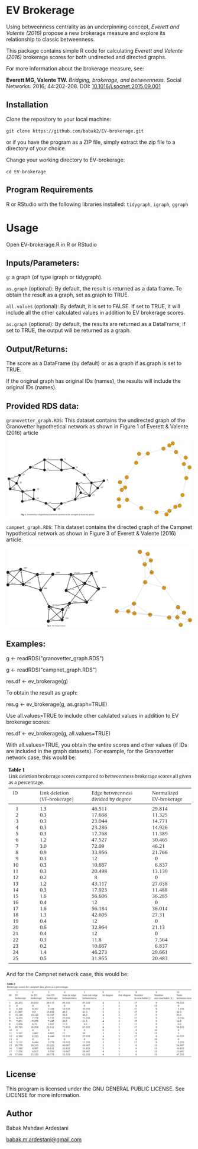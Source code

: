 # EV Brokerage 

Using betweenness centrality as an underpinning concept, *Everett and Valente (2016)* propose a new brokerage measure and explore its relationship to classic betweenness.

This package contains simple R code for calculating *Everett and Valente (2016)* brokerage scores for both undirected and directed graphs.

For more information about the brokerage measure, see:

**Everett MG, Valente TW.** *Bridging, brokerage, and betweenness.* Social Networks. 2016; 44:202-208. DOI: [10.1016/j.socnet.2015.09.001](https://doi.org/10.1016/j.socnet.2015.09.001)


## Installation

Clone the repository to your local machine:

`git clone https://github.com/babak2/EV-brokerage.git`

or if you have the program as a ZIP file, simply extract the zip file to a directory of your choice.

Change your working directory to EV-brokerage:

`cd EV-brokerage`

## Program Requirements

R or RStudio with the following libraries installed: 
`tidygraph`, `igraph`, `ggraph`


# Usage

Open EV-brokerage.R in R or RStudio


## Inputs/Parameters: 

`g`: a graph (of type igraph or tidygraph).

`as.graph` (optional): By default, the result is returned as a data frame. To obtain the result as a graph, set as.graph to TRUE.

`all.values` (optional): By default, it is set to FALSE. If set to TRUE, it will include all the other calculated values in addition to EV brokerage scores.

`as.graph` (optional): By default, the results are returned as a DataFrame; if set to TRUE, the output will be returned as a graph.

## Output/Returns: 

The score as a DataFrame (by default) or as a graph if as.graph is set to TRUE.

If the original graph has original IDs (names), the results will include the original IDs (names).

## Provided RDS data: 

`granovetter_graph.RDS`: This dataset contains the undirected graph of the Granovetter hypothetical network as shown in Figure 1 of Everett & Valente (2016) article

![Granovetter network](./images/granovetter.png)

`campnet_graph.RDS`: This dataset contains the directed graph of the Campnet hypothetical network as shown in Figure 3 of Everett & Valente (2016) article.

![Campnet network](./images/campnet.png)

## Examples:

g <- readRDS("granovetter_graph.RDS") 

g <- readRDS("campnet_graph.RDS")     

res.df <- ev_brokerage(g)


To obtain the result as graph: 

res.g  <- ev_brokerage(g, as.graph=TRUE)


Use all.values=TRUE to include other calulated values in addition to EV brokerage scores:

res.df  <- ev_brokerage(g, all.values=TRUE) 



With all.values=TRUE, you obtain the entire scores and other values (if IDs are included in the graph datasets). For example, for the Granovetter network case, this would be:

![Granovetter scores](./images/table1.png)


And for the Campnet network case, this would be:

![Campnet scores](./images/table2.png)


## License

This program is licensed under the GNU GENERAL PUBLIC LICENSE. See LICENSE for more information.


## Author 

Babak Mahdavi Ardestani

babak.m.ardestani@gmail.com
